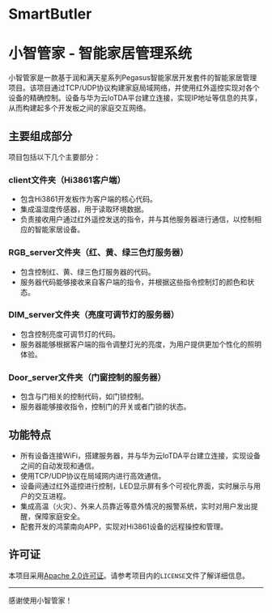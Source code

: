 # SmartButler
# 小智管家 - 智能家居管理系统

小智管家是一款基于润和满天星系列Pegasus智能家居开发套件的智能家居管理项目。该项目通过TCP/UDP协议构建家庭局域网络，并使用红外遥控实现对各个设备的精确控制。设备与华为云IoTDA平台建立连接，实现IP地址等信息的共享，从而构建起多个开发板之间的家庭交互网络。

## 主要组成部分

项目包括以下几个主要部分：

### client文件夹（Hi3861客户端）

- 包含Hi3861开发板作为客户端的核心代码。
- 集成温湿度传感器，用于读取环境数据。
- 负责接收用户通过红外遥控发送的指令，并与其他服务器进行通信，以控制相应的智能家居设备。

### RGB_server文件夹（红、黄、绿三色灯服务器）

- 包含控制红、黄、绿三色灯服务器的代码。
- 服务器代码能够接收来自客户端的指令，并根据这些指令控制灯的颜色和状态。

### DIM_server文件夹（亮度可调节灯的服务器）

- 包含控制亮度可调节灯的代码。
- 服务器能够根据客户端的指令调整灯光的亮度，为用户提供更加个性化的照明体验。

### Door_server文件夹（门窗控制的服务器）

- 包含与门相关的控制代码，如门锁控制。
- 服务器能够接收指令，控制门的开关或者门锁的状态。

## 功能特点

- 所有设备连接WiFi，搭建服务器，并与华为云IoTDA平台建立连接，实现设备之间的自动发现和通信。
- 使用TCP/UDP协议在局域网内进行高效通信。
- 设备间通过红外遥控进行控制，LED显示屏有多个可视化界面，实时展示与用户的交互进程。
- 集成高温（火灾）、外来人员靠近等意外情况的报警系统，实时对用户发出提醒，保障家庭安全。
- 配套开发的鸿蒙南向APP，实现对Hi3861设备的远程操控和管理。

## 许可证

本项目采用[Apache 2.0许可证](#)。请参考项目内的`LICENSE`文件了解详细信息。

---

感谢使用小智管家！
